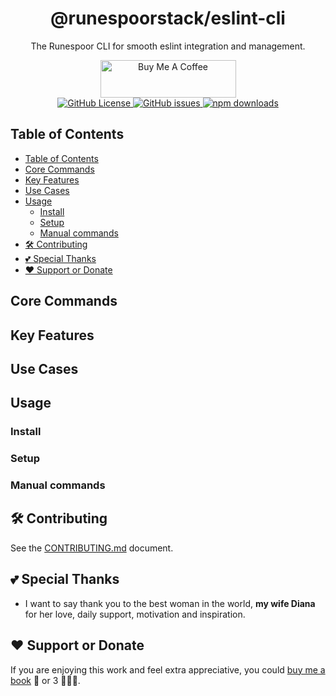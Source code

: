 <div align="center">
  <h1>@runespoorstack/eslint-cli</h1>
  <p>The Runespoor CLI for smooth eslint integration and management.</p>
  <div>
     <a href="https://www.buymeacoffee.com/borisshulyak" target="_blank">
      <img src="https://cdn.buymeacoffee.com/buttons/v2/default-yellow.png" alt="Buy Me A Coffee" style="height: 60px !important;width: 217px !important;" >
    </a>
  </div>
  <a href="https://github.com/runespoor-engineering/runespoorstack/blob/main/LICENSE">
    <img alt="GitHub License" src="https://img.shields.io/github/license/runespoor-engineering/runespoorstack">
  </a>
  <a href="https://github.com/runespoor-engineering/runespoorstack/issues">
    <img alt="GitHub issues" src="https://img.shields.io/github/issues/runespoor-engineering/runespoorstack?color=5d2de0">
  </a>
  <a href="https://www.npmjs.com/package/@runespoorstack/changelog-manager">
    <img alt="npm downloads" src="https://img.shields.io/npm/dw/@runespoorstack/eslint-cli">
  </a>
</div>

## Table of Contents

- [Table of Contents](#table-of-contents)
- [Core Commands](#core-commands)
- [Key Features](#key-features)
- [Use Cases](#use-cases)
- [Usage](#usage)
  - [Install](#install)
  - [Setup](#setup)
  - [Manual commands](#manual-commands)
- [🛠️ Contributing](#️-contributing)
- [💕 Special Thanks](#-special-thanks)
- [❤️ Support or Donate](#️-support-or-donate)


## Core Commands


## Key Features


## Use Cases

## Usage

### Install

### Setup

### Manual commands

## 🛠️ Contributing

See the [CONTRIBUTING.md](https://github.com/runespoor-engineering/runespoorstack/blob/main/CONTRIBUTING.md) document.

## 💕 Special Thanks

- I want to say thank you to the best woman in the world, **my wife Diana** for her love, daily support, motivation and inspiration.

## ❤️ Support or Donate

If you are enjoying this work and feel extra appreciative, you could [buy me a book](https://bmc.link/borisshulyak)
📖 or 3 📖📖📖.
